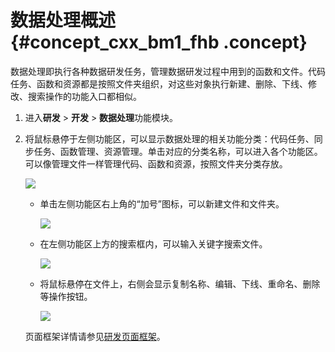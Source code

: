 # 数据处理概述 {#concept_cxx_bm1_fhb .concept}

数据处理即执行各种数据研发任务，管理数据研发过程中用到的函数和文件。代码任务、函数和资源都是按照文件夹组织，对这些对象执行新建、删除、下线、修改、搜索操作的功能入口都相似。

1.  进入**研发** \> **开发** \> **数据处理**功能模块。
2.  将鼠标悬停于左侧功能区，可以显示数据处理的相关功能分类：代码任务、同步任务、函数管理、资源管理。单击对应的分类名称，可以进入各个功能区。可以像管理文件一样管理代码、函数和资源，按照文件夹分类存放。

    ![](http://static-aliyun-doc.oss-cn-hangzhou.aliyuncs.com/assets/img/149441/155730605241501_zh-CN.png)

    -   单击左侧功能区右上角的“加号”图标，可以新建文件和文件夹。

        ![](http://static-aliyun-doc.oss-cn-hangzhou.aliyuncs.com/assets/img/149441/155730605241502_zh-CN.png)

    -   在左侧功能区上方的搜索框内，可以输入关键字搜索文件。

        ![](http://static-aliyun-doc.oss-cn-hangzhou.aliyuncs.com/assets/img/149441/155730605241503_zh-CN.png)

    -   将鼠标悬停在文件上，右侧会显示复制名称、编辑、下线、重命名、删除等操作按钮。

        ![](http://static-aliyun-doc.oss-cn-hangzhou.aliyuncs.com/assets/img/149441/155730605341504_zh-CN.png)

    页面框架详情请参见[研发页面框架](cn.zh-CN/用户指南/研发页面框架.md#)。


